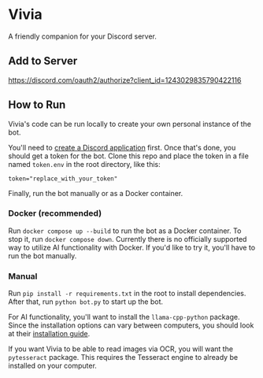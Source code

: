 # Vivia

A friendly companion for your Discord server.

## Add to Server

<https://discord.com/oauth2/authorize?client_id=1243029835790422116>

## How to Run

Vivia's code can be run locally to create your own personal instance of the bot.

You'll need to [create a Discord application](https://discord.com/developers/applications) first. Once that's done, you should get a token for the bot.
Clone this repo and place the token in a file named `token.env` in the root directory, like this:

`token="replace_with_your_token"`

Finally, run the bot manually or as a Docker container.

### Docker (recommended)

Run `docker compose up --build` to run the bot as a Docker container. To stop it, run `docker compose down`.
Currently there is no officially supported way to utilize AI functionality with Docker. If you'd like to try it, you'll have to run the bot manually.

### Manual

Run `pip install -r requirements.txt` in the root to install dependencies. After that, run `python bot.py` to start up the bot.

For AI functionality, you'll want to install the `llama-cpp-python` package. Since the installation options can vary between computers, you should look at their [installation guide](https://github.com/abetlen/llama-cpp-python/blob/main/README.md#installation).

If you want Vivia to be able to read images via OCR, you will want the `pytesseract` package. This requires the Tesseract engine to already be installed on your computer.

